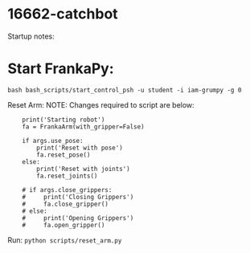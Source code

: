# 16662-catchbot


Startup notes:


# Start FrankaPy:
`bash bash_scripts/start_control_psh -u student -i iam-grumpy -g 0`


Reset Arm: 
NOTE: Changes required to script are below:

```
    print('Starting robot')
    fa = FrankaArm(with_gripper=False)

    if args.use_pose:
        print('Reset with pose')
        fa.reset_pose()
    else:
        print('Reset with joints')
        fa.reset_joints()
    
    # if args.close_grippers:
    #     print('Closing Grippers')
    #     fa.close_gripper()
    # else:
    #     print('Opening Grippers')
    #     fa.open_gripper()
```

Run:
`python scripts/reset_arm.py`
